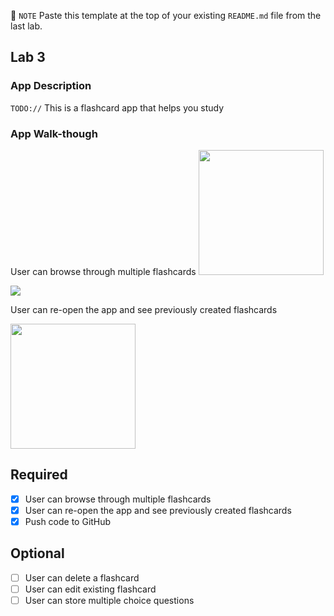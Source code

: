 📝 `NOTE` Paste this template at the top of your existing `README.md` file from the last lab.

## Lab 3

### App Description
`TODO://` This is a flashcard app that helps you study

### App Walk-though

 User can browse through multiple flashcards 
<img src="[Uploading file..._d2y22sfhm]()" width=200><br>

![](https://i.imgur.com/hN5YpZ7.gif)

User can re-open the app and see previously created flashcards



<img src=" ![Uploading file..._4u54riban]()
 " width=200><br>




## Required
- [x] User can browse through multiple flashcards
- [x] User can re-open the app and see previously created flashcards
- [x] Push code to GitHub
## Optional
- [ ] User can delete a flashcard
- [ ] User can edit existing flashcard
- [ ] User can store multiple choice questions
